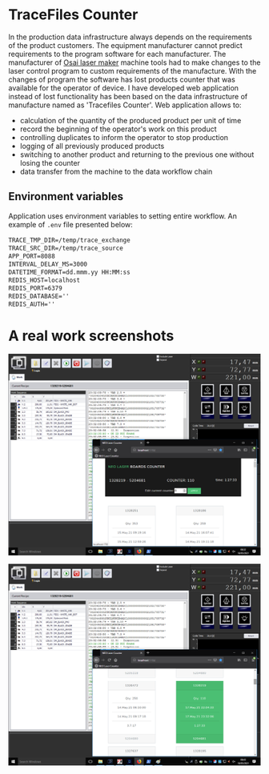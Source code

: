 # TraceFiles Counter
In the production data infrastructure always depends on the requirements of the product customers. The equipment manufacturer cannot predict requirements to the program software for each manufacturer. The manufacturer of [Osai laser maker](https://osai-as.com/en/neomark-easy) machine tools had to make changes to the laser control program to custom requirements of the manufacture. With the changes of program the software has lost products counter that was available for the operator of device. I have developed web application instead of lost functionality has been based on the data infrastructure of manufacture named as 'Tracefiles Counter'.
Web application allows to:
  - calculation of the quantity of the produced product per unit of time
  - record the beginning of the operator's work on this product
  - controlling duplicates to inform the operator to stop production
  - logging of all previously produced products
  - switching to another product and returning to the previous one without losing the counter
  - data transfer from the machine to the data workflow chain

## Environment variables
Application uses environment variables to setting entire workflow. An example of <code>.env</code> file presented below:
```
TRACE_TMP_DIR=/temp/trace_exchange
TRACE_SRC_DIR=/temp/trace_source
APP_PORT=8088
INTERVAL_DELAY_MS=3000
DATETIME_FORMAT=dd.mmm.yy HH:MM:ss
REDIS_HOST=localhost
REDIS_PORT=6379
REDIS_DATABASE=''
REDIS_AUTH=''
```

  # A real work screenshots
  <p align="center">
    <img src="https://github.com/inc0d3w3trust/TraceFilesCounter/blob/main/assets/images/HeaderCounter.png" width="640" title="screenshot1">
  </p>
  <p align="center">
    <img src="https://github.com/inc0d3w3trust/TraceFilesCounter/blob/main/assets/images/GreenCardCounter.png" width="640" title="screenshot2">
  </p>
